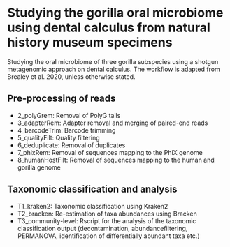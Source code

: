# Studying the gorilla oral microbiome using dental calculus from natural history museum specimens
Studying the oral microbiome of three gorilla subspecies using a shotgun metagenomic approach on dental calculus.
The workflow is adapted from Brealey et al. 2020, unless otherwise stated.

## Pre-processing of reads
* 2_polyGrem: Removal of PolyG tails
* 3_adapterRem: Adapter removal and merging of paired-end reads
* 4_barcodeTrim: Barcode trimming
* 5_qualityFilt: Quality filtering
* 6_deduplicate: Removal of duplicates
* 7_phixRem: Removal of sequences mapping to the PhiX genome
* 8_humanHostFilt: Removal of sequences mapping to the human and gorilla genome

## Taxonomic classification and analysis
* T1_kraken2: Taxonomic classification using Kraken2
* T2_bracken: Re-estimation of taxa abundances using Bracken
* T3_community-level: Rscript for the analysis of the taxonomic classification output (decontamination, abundancefiltering, PERMANOVA, identification of differentially abundant taxa etc.)

